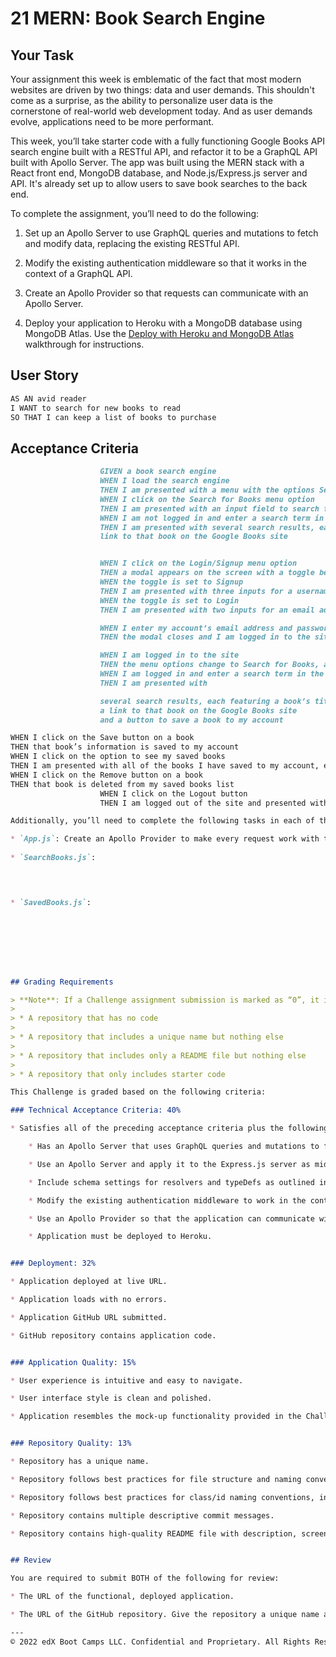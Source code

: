 # 21 MERN: Book Search Engine

## Your Task

Your assignment this week is emblematic of the fact that most modern websites are driven by two things: data and user demands. This shouldn't come as a surprise, as the ability to personalize user data is the cornerstone of real-world web development today. And as user demands evolve, applications need to be more performant.

This week, you’ll take starter code with a fully functioning Google Books API search engine built with a RESTful API, and refactor it to be a GraphQL API built with Apollo Server. The app was built using the MERN stack with a React front end, MongoDB database, and Node.js/Express.js server and API. It's already set up to allow users to save book searches to the back end. 

To complete the assignment, you’ll need to do the following:

1. Set up an Apollo Server to use GraphQL queries and mutations to fetch and modify data, replacing the existing RESTful API.

2. Modify the existing authentication middleware so that it works in the context of a GraphQL API.

3. Create an Apollo Provider so that requests can communicate with an Apollo Server.

4. Deploy your application to Heroku with a MongoDB database using MongoDB Atlas. Use the [Deploy with Heroku and MongoDB Atlas](https://coding-boot-camp.github.io/full-stack/mongodb/deploy-with-heroku-and-mongodb-atlas) walkthrough for instructions.


## User Story

```md
AS AN avid reader
I WANT to search for new books to read
SO THAT I can keep a list of books to purchase
```


## Acceptance Criteria

```md
					GIVEN a book search engine
					WHEN I load the search engine
					THEN I am presented with a menu with the options Search for Books and Login/Signup and an input field to search for books and a submit button
					WHEN I click on the Search for Books menu option
					THEN I am presented with an input field to search for books and a submit button
					WHEN I am not logged in and enter a search term in the input field and click the submit button
					THEN I am presented with several search results, each featuring a book’s title, author, description, image, and a 
					link to that book on the Google Books site


					WHEN I click on the Login/Signup menu option
					THEN a modal appears on the screen with a toggle between the option to log in or sign up
					WHEN the toggle is set to Signup
					THEN I am presented with three inputs for a username, an email address, and a password, and a signup button
					WHEN the toggle is set to Login
					THEN I am presented with two inputs for an email address and a password and login button

					WHEN I enter my account’s email address and password and click on the login button
					THEN the modal closes and I am logged in to the site

					WHEN I am logged in to the site
					THEN the menu options change to Search for Books, an option to see my saved books, and Logout
					WHEN I am logged in and enter a search term in the input field and click the submit button
					THEN I am presented with

					several search results, each featuring a book’s title, author, description, image, and 
					a link to that book on the Google Books site 
					and a button to save a book to my account

WHEN I click on the Save button on a book
THEN that book’s information is saved to my account
WHEN I click on the option to see my saved books
THEN I am presented with all of the books I have saved to my account, each featuring the book’s title, author, description, image, and a link to that book on the Google Books site and a button to remove a book from my account
WHEN I click on the Remove button on a book
THEN that book is deleted from my saved books list
					WHEN I click on the Logout button
					THEN I am logged out of the site and presented with a menu with the options Search for Books and Login/Signup and an input field to 

Additionally, you’ll need to complete the following tasks in each of these front-end files:

* `App.js`: Create an Apollo Provider to make every request work with the Apollo Server.
	
* `SearchBooks.js`:

     


* `SavedBooks.js`:








## Grading Requirements

> **Note**: If a Challenge assignment submission is marked as “0”, it is considered incomplete and will not count towards your graduation requirements. Examples of incomplete submissions include the following:
>
> * A repository that has no code
>
> * A repository that includes a unique name but nothing else
>
> * A repository that includes only a README file but nothing else
>
> * A repository that only includes starter code

This Challenge is graded based on the following criteria:

### Technical Acceptance Criteria: 40%

* Satisfies all of the preceding acceptance criteria plus the following:

	* Has an Apollo Server that uses GraphQL queries and mutations to fetch and modify data, replacing the existing RESTful API.

	* Use an Apollo Server and apply it to the Express.js server as middleware.

	* Include schema settings for resolvers and typeDefs as outlined in the Challenge instructions.

	* Modify the existing authentication middleware to work in the context of a GraphQL API.

	* Use an Apollo Provider so that the application can communicate with the Apollo Server.

	* Application must be deployed to Heroku.


### Deployment: 32%

* Application deployed at live URL.

* Application loads with no errors.

* Application GitHub URL submitted.

* GitHub repository contains application code.


### Application Quality: 15%

* User experience is intuitive and easy to navigate.

* User interface style is clean and polished.

* Application resembles the mock-up functionality provided in the Challenge instructions.


### Repository Quality: 13%

* Repository has a unique name.

* Repository follows best practices for file structure and naming conventions.

* Repository follows best practices for class/id naming conventions, indentation, quality comments, etc.

* Repository contains multiple descriptive commit messages.

* Repository contains high-quality README file with description, screenshot, and link to the deployed application.


## Review

You are required to submit BOTH of the following for review:

* The URL of the functional, deployed application.

* The URL of the GitHub repository. Give the repository a unique name and include a README describing the project.

---
© 2022 edX Boot Camps LLC. Confidential and Proprietary. All Rights Reserved.
